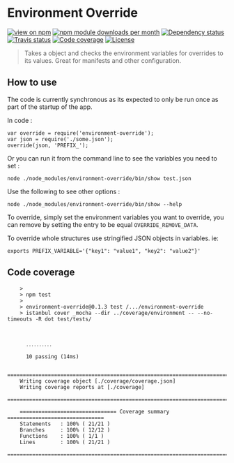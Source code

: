Environment Override
====================

[![view on npm](http://img.shields.io/npm/v/environment-override.svg?style=flat)](https://www.npmjs.org/package/environment-override)
[![npm module downloads per month](http://img.shields.io/npm/dm/environment-override.svg?style=flat)](https://www.npmjs.org/package/environment-override)
[![Dependency status](https://david-dm.org/a-c-m/environment-override.svg?style=flat)](https://david-dm.org/a-c-m/environment-override)
[![Travis status](https://img.shields.io/travis/BrandedEntertainmentNetwork/environment-override.svg)](https://travis-ci.org/BrandedEntertainmentNetwork/environment-override)
[![Code coverage](https://img.shields.io/codecov/c/github/BrandedEntertainmentNetwork/environment-override.svg)](https://codecov.io/gh/BrandedEntertainmentNetwork/environment-override)
[![License](https://img.shields.io/github/license/BrandedEntertainmentNetwork/environment-override.svg)](https://opensource.org/licenses/MIT)

> Takes a object and checks the environment variables for overrides to its values. Great for manifests and other configuration.


How to use
----------

The code is currently synchronous as its expected to only be run once as part
of the startup of the app.

In code :

    var override = require('environment-override');
    var json = require('./some.json');
    override(json, 'PREFIX_');


Or you can run it from the command line to see the variables you need to set :

    node ./node_modules/environment-override/bin/show test.json

Use the following to see other options :

    node ./node_modules/environment-override/bin/show --help

To override, simply set the environment variables you want to override, you can
remove by setting the entry to be equal `OVERRIDE_REMOVE_DATA`.

To override whole structures use stringified JSON objects in variables. ie:

``
exports PREFIX_VARIABLE='{"key1": "value1", "key2": "value2"}'
``


Code coverage
--------------
        >
        > npm test
        >
        > environment-override@0.1.3 test /.../environment-override
        > istanbul cover _mocha --dir ../coverage/environment -- --no-timeouts -R dot test/tests/



          ․․․․․․․․․․

          10 passing (14ms)

        =============================================================================
        Writing coverage object [./coverage/coverage.json]
        Writing coverage reports at [./coverage]
        =============================================================================

        =============================== Coverage summary ===============================
        Statements   : 100% ( 21/21 )
        Branches     : 100% ( 12/12 )
        Functions    : 100% ( 1/1 )
        Lines        : 100% ( 21/21 )
        ================================================================================
